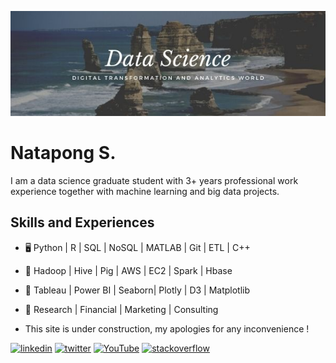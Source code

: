 ![](https://github.com/iamnatapong55/iamnatapong55/blob/main/Banner.jpg)

# Natapong S.
I am a data science graduate student with 3+ years professional work experience together with machine learning and big data projects.

## Skills and Experiences
* 🖥 Python | R | SQL | NoSQL | MATLAB | Git | ETL | C++
* 💾 Hadoop | Hive | Pig | AWS | EC2 | Spark | Hbase
* 🌅 Tableau | Power BI | Seaborn| Plotly | D3 | Matplotlib
* 🧰 Research | Financial | Marketing | Consulting

* This site is under construction, my apologies for any inconvenience !

[<img src='https://cdn.jsdelivr.net/npm/simple-icons@3.0.1/icons/linkedin.svg' alt='linkedin' height='40'>](https://www.linkedin.com/in/https://www.linkedin.com/in/natapongsornprom//)  [<img src='https://cdn.jsdelivr.net/npm/simple-icons@3.0.1/icons/twitter.svg' alt='twitter' height='40'>](https://twitter.com/https://twitter.com/iambank345) [<img src='https://cdn.jsdelivr.net/npm/simple-icons@3.0.1/icons/youtube.svg' alt='YouTube' height='40'>](https://www.youtube.com/channel/bank) [<img src='https://cdn.jsdelivr.net/npm/simple-icons@3.0.1/icons/stackoverflow.svg' alt='stackoverflow' height='40'>](https://stackoverflow.com/users/bank) 





